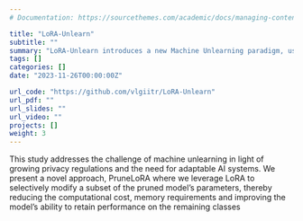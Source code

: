 ```yaml
---
# Documentation: https://sourcethemes.com/academic/docs/managing-content/

title: "LoRA-Unlearn"
subtitle: ""
summary: "LoRA-Unlearn introduces a new Machine Unlearning paradigm, using LoRA to fine-tune sparse models for class unlearning."
tags: []
categories: []
date: "2023-11-26T00:00:00Z"

url_code: "https://github.com/vlgiitr/LoRA-Unlearn"
url_pdf: ""
url_slides: ""
url_video: ""
projects: []
weight: 3
---
```

This study addresses the challenge of machine unlearning in light of growing privacy regulations and the need for adaptable AI systems. We present a novel approach, PruneLoRA where we leverage LoRA to selectively modify a subset of the pruned model’s parameters, thereby reducing the computational cost, memory requirements and improving the model’s ability to retain performance on the remaining classes

